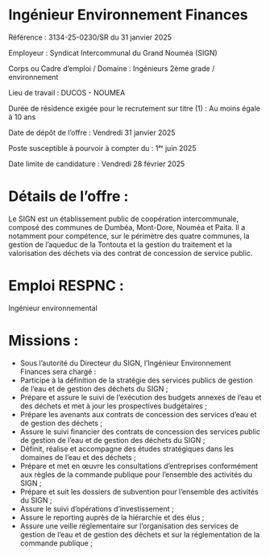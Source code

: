# Ingénieur Environnement Finances

Référence : 3134-25-0230/SR du 31 janvier 2025

Employeur : Syndicat Intercommunal du Grand Nouméa (SIGN)

Corps ou Cadre d’emploi / Domaine : Ingénieurs 2ème grade / environnement

Lieu de travail : DUCOS - NOUMEA

Durée de résidence exigée pour le recrutement sur titre (1) : Au moins égale à 10 ans

Date de dépôt de l’offre : Vendredi 31 janvier 2025

Poste susceptible à pourvoir à compter du : 1ᵉʳ juin 2025

Date limite de candidature : Vendredi 28 février 2025

# Détails de l’offre :

Le SIGN est un établissement public de coopération intercommunale, composé des communes de Dumbéa, Mont-Dore, Nouméa et Paita. Il a notamment pour compétence, sur le périmètre des quatre communes, la gestion de l’aqueduc de la Tontouta et la gestion du traitement et la valorisation des déchets via des contrat de concession de service public.

# Emploi RESPNC :

Ingénieur environnemental

# Missions :

- Sous l’autorité du Directeur du SIGN, l’Ingénieur Environnement Finances sera chargé :
- Participe à la définition de la stratégie des services publics de gestion de l’eau et de gestion des déchets du SIGN ;
- Prépare et assure le suivi de l’exécution des budgets annexes de l’eau et des déchets et met à jour les prospectives budgétaires ;
- Prépare les avenants aux contrats de concession des services d’eau et de gestion des déchets ;
- Assure le suivi financier des contrats de concession des services public de gestion de l’eau et de gestion des déchets du SIGN ;
- Définit, réalise et accompagne des études stratégiques dans les domaines de l’eau et des déchets ;
- Prépare et met en œuvre les consultations d’entreprises conformément aux règles de la commande publique pour l’ensemble des activités du SIGN ;
- Prépare et suit les dossiers de subvention pour l’ensemble des activités du SIGN ;
- Assure le suivi d’opérations d’investissement ;
- Assure le reporting auprès de la hiérarchie et des élus ;
- Assure une veille réglementaire sur l’organisation des services de gestion de l’eau et de gestion des déchets et sur la réglementation de la commande publique ;